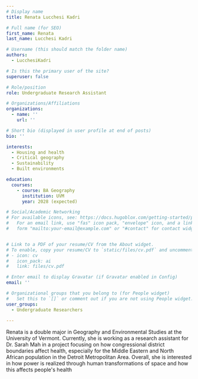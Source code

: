 ```yaml
---
# Display name
title: Renata Lucchesi Kadri

# Full name (for SEO)
first_name: Renata
last_name: Lucchesi Kadri

# Username (this should match the folder name)
authors:
  - LucchesiKadri

# Is this the primary user of the site?
superuser: false

# Role/position
role: Undergraduate Research Assistant

# Organizations/Affiliations
organizations:
  - name: ''
    url: ''

# Short bio (displayed in user profile at end of posts)
bio: ''

interests:
  - Housing and health
  - Critical geography
  - Sustainability
  - Built environments

education:
  courses:
    - course: BA Geography
      institution: UVM
      year: 2028 (expected)

# Social/Academic Networking
# For available icons, see: https://docs.hugoblox.com/getting-started/page-builder/#icons
#   For an email link, use "fas" icon pack, "envelope" icon, and a link in the
#   form "mailto:your-email@example.com" or "#contact" for contact widget.


# Link to a PDF of your resume/CV from the About widget.
# To enable, copy your resume/CV to `static/files/cv.pdf` and uncomment the lines below.
# - icon: cv
#   icon_pack: ai
#   link: files/cv.pdf

# Enter email to display Gravatar (if Gravatar enabled in Config)
email: ''

# Organizational groups that you belong to (for People widget)
#   Set this to `[]` or comment out if you are not using People widget.
user_groups:
  - Undergraduate Researchers
  
---
```


Renata is a double major in Geography and Environmental Studies at the University of Vermont. Currently, she is working as a research assistant for Dr. Sarah Mah in a project focusing on how congressional district boundaries affect health, especially for the Middle Eastern and North African population in the Detroit Metropolitan Area.  Overall, she is interested in how power is realized through human transformations of space and how this affects people's health